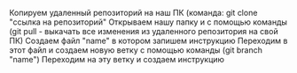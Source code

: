 Копируем удаленный репозиторий на наш ПК (команда: git clone "ссылка на репозиторий"
 Открываем нашу папку и с помощью команды (git pull - выкачать все изменения из удаленного репозитория  на свой ПК)
Создаем файл "name" в котором запишем инструкцию
Переходим в этот файл и создаем новую ветку с помощью команды (git branch "name")
Переходим на эту ветку и создаем инструкцию  